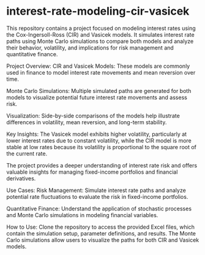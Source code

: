 # interest-rate-modeling-cir-vasicek
This repository contains a project focused on modeling interest rates using the Cox-Ingersoll-Ross (CIR) and Vasicek models. It simulates interest rate paths using Monte Carlo simulations to compare both models and analyze their behavior, volatility, and implications for risk management and quantitative finance.

Project Overview:
CIR and Vasicek Models: These models are commonly used in finance to model interest rate movements and mean reversion over time.

Monte Carlo Simulations: Multiple simulated paths are generated for both models to visualize potential future interest rate movements and assess risk.

Visualization: Side-by-side comparisons of the models help illustrate differences in volatility, mean reversion, and long-term stability.

Key Insights:
The Vasicek model exhibits higher volatility, particularly at lower interest rates due to constant volatility, while the CIR model is more stable at low rates because its volatility is proportional to the square root of the current rate.

The project provides a deeper understanding of interest rate risk and offers valuable insights for managing fixed-income portfolios and financial derivatives.

Use Cases:
Risk Management: Simulate interest rate paths and analyze potential rate fluctuations to evaluate the risk in fixed-income portfolios.

Quantitative Finance: Understand the application of stochastic processes and Monte Carlo simulations in modeling financial variables.

How to Use:
Clone the repository to access the provided Excel files, which contain the simulation setup, parameter definitions, and results. The Monte Carlo simulations allow users to visualize the paths for both CIR and Vasicek models.
